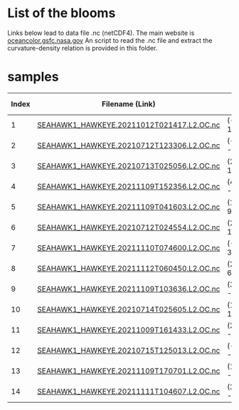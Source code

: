# List of the blooms
Links below lead to data file .nc (netCDF4). The main website is [oceancolor.gsfc.nasa.gov](https://oceancolor.gsfc.nasa.gov/cgi/browse.pl?sen=amod)
An script to read the .nc file and extract the curvature-density relation is provided in this folder.

# samples

| **Index** | **Filename (Link)** | **Location (Latitude, Longitude)** | **Time** (day.month.year) |
| --- | --- | --- | --- |
| 1 | [SEAHAWK1_HAWKEYE.20211012T021417.L2.OC.nc](https://oceandata.sci.gsfc.nasa.gov/ob/getfile/SEAHAWK1_HAWKEYE.20211012T021417.L2.OC.V2022_0.nc) | (-20.72339630126953, 115.318603515625) | 12.10.2021 |
| 2 | [SEAHAWK1_HAWKEYE.20210712T123306.L2.OC.nc](https://oceandata.sci.gsfc.nasa.gov/ob/getfile/SEAHAWK1_HAWKEYE.20210712T123306.L2.OC.V2022_0.nc) | (-12.885847091674805, -37.480560302734375) | 12.7.2021 |
| 3 | [SEAHAWK1_HAWKEYE.20210713T025056.L2.OC.nc](https://oceandata.sci.gsfc.nasa.gov/ob/getfile/SEAHAWK1_HAWKEYE.20210713T025056.L2.OC.V2022_0.nc) | (20.57366943359375, 112.50836181640625) | 13.7.2021 |
| 4 | [SEAHAWK1_HAWKEYE.20211109T152356.L2.OC.nc](https://oceandata.sci.gsfc.nasa.gov/ob/getfile/SEAHAWK1_HAWKEYE.20211109T152356.L2.OC.V2022_0.nc) | (42.260772705078125, -72.21459197998047) | 09.11.2021 |
| 5 | [SEAHAWK1_HAWKEYE.20211109T041603.L2.OC.nc](https://oceandata.sci.gsfc.nasa.gov/ob/getfile/SEAHAWK1_HAWKEYE.20211109T041603.L2.OC.V2022_0.nc) | (18.577341079711914, 90.01538848876953) | 09.11.2021 |
| 6 | [SEAHAWK1_HAWKEYE.20210712T024554.L2.OC.nc](https://oceandata.sci.gsfc.nasa.gov/ob/getfile/SEAHAWK1_HAWKEYE.20210712T024554.L2.OC.V2022_0.nc) | (21.365615844726562, 113.97901916503906) | 12.7.2021 |
| 7 | [SEAHAWK1_HAWKEYE.20211110T074600.L2.OC.nc](https://oceandata.sci.gsfc.nasa.gov/ob/getfile/SEAHAWK1_HAWKEYE.20211110T074600.L2.OC.V2022_0.nc) | (-32.496421813964844, 30.143125534057617) | 10.11.2021 |
| 8 | [SEAHAWK1_HAWKEYE.20211112T060450.L2.OC.nc](https://oceandata.sci.gsfc.nasa.gov/ob/getfile/SEAHAWK1_HAWKEYE.20211112T060450.L2.OC.V2022_0.nc) | (24.046215057373047, 63.63854217529297) | 12.11.2021 |
| 9 | [SEAHAWK1_HAWKEYE.20211109T103636.L2.OC.nc](https://oceandata.sci.gsfc.nasa.gov/ob/getfile/SEAHAWK1_HAWKEYE.20211109T103636.L2.OC.V2022_0.nc) | (36.396484375, -1.6258783340454102) | 09.11.2021 |
| 10 | [SEAHAWK1_HAWKEYE.20210714T025605.L2.OC.nc](https://oceandata.sci.gsfc.nasa.gov/ob/getfile/SEAHAWK1_HAWKEYE.20210714T025605.L2.OC.V2022_0.nc) | (19.28736114501953, 111.00482177734375) | 14.7.2021 |
| 11 | [SEAHAWK1_HAWKEYE.20211009T161433.L2.OC.nc](https://oceandata.sci.gsfc.nasa.gov/ob/getfile/SEAHAWK1_HAWKEYE.20211009T161433.L2.OC.V2022_0.nc) | (29.646644592285156, -87.29150390625) | 09.10.2021 |
| 12 | [SEAHAWK1_HAWKEYE.20210715T125013.L2.OC.nc](https://oceandata.sci.gsfc.nasa.gov/ob/getfile/SEAHAWK1_HAWKEYE.20210715T125013.L2.OC.V2022_0.nc) | (-22.932069778442383, -43.47792053222656) | 15.7.2021 |
| 13 | [SEAHAWK1_HAWKEYE.20211109T170701.L2.OC.nc](https://oceandata.sci.gsfc.nasa.gov/ob/getfile/SEAHAWK1_HAWKEYE.20211109T170701.L2.OC.V2022_0.nc) | (17.069629669189453, -102.77487182617188) | 09.11.2021 |
| 14 | [SEAHAWK1_HAWKEYE.20211111T104607.L2.OC.nc](https://oceandata.sci.gsfc.nasa.gov/ob/getfile/SEAHAWK1_HAWKEYE.20211111T104607.L2.OC.V2022_0.nc) | (35.62669372558594, -4.086504936218262) | 11.11.2021 |


